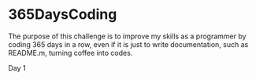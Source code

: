 # 365DaysCoding
The purpose of this challenge is to improve my skills as a programmer by coding 365 days in a row, even if it is just to write documentation, such as README.m, turning coffee into codes.

Day 1 
